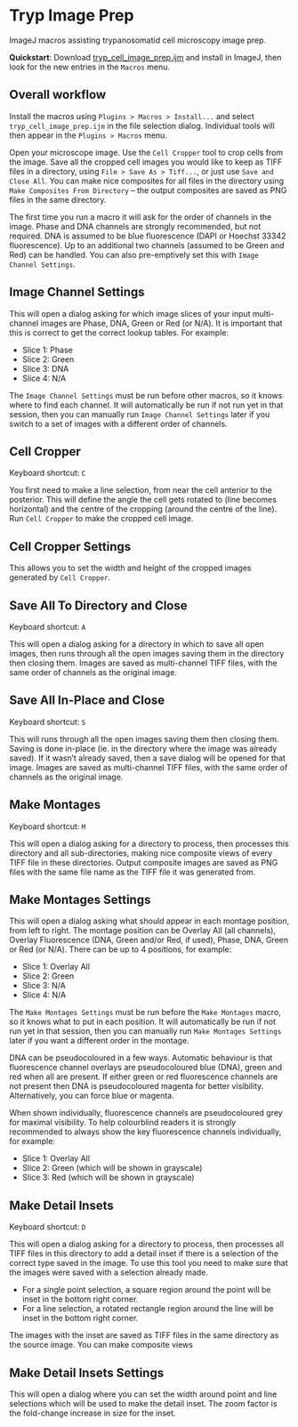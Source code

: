 # Tryp Image Prep
ImageJ macros assisting trypanosomatid cell microscopy image prep.

**Quickstart**: Download [tryp_cell_image_prep.ijm](https://raw.githubusercontent.com/zephyris/trypimageprep/main/tryp_cell_image_prep.ijm) and install in ImageJ, then look for the new entries in the `Macros` menu.

## Overall workflow

Install the macros using `Plugins > Macros > Install...` and select `tryp_cell_image_prep.ijm` in the file selection dialog. Individual tools will then appear in the `Plugins > Macros` menu.

Open your microscope image. Use the `Cell Cropper` tool to crop cells from the image. Save all the cropped cell images you would like to keep as TIFF files in a directory, using `File > Save As > Tiff...`, or just use `Save and Close All`. You can make nice composites for all files in the directory using `Make Composites From Directory` – the output composites are saved as PNG files in the same directory.

The first time you run a macro it will ask for the order of channels in the image. Phase and DNA channels are strongly recommended, but not required. DNA is assumed to be blue fluorescence (DAPI or Hoechst 33342 fluorescence). Up to an additional two channels (assumed to be Green and Red) can be handled. You can also pre-emptively set this with `Image Channel Settings`.

## Image Channel Settings
This will open a dialog asking for which image slices of your input multi-channel images are Phase, DNA, Green or Red (or N/A). It is important that this is correct to get the correct lookup tables. For example:
 - Slice 1:	Phase
 - Slice 2:	Green
 - Slice 3:	DNA
 - Slice 4:	N/A

The `Image Channel Settings` must be run before other macros, so it knows where to find each channel. It will automatically be run if not run yet in that session, then you can manually run `Image Channel Settings` later if you switch to a set of images with a different order of channels.

## Cell Cropper
Keyboard shortcut: `C`

You first need to make a line selection, from near the cell anterior to the posterior. This will define the angle the cell gets rotated to (line becomes horizontal) and the centre of the cropping (around the centre of the line). Run `Cell Cropper` to make the cropped cell image.

## Cell Cropper Settings
This allows you to set the width and height of the cropped images generated by `Cell Cropper`.

## Save All To Directory and Close
Keyboard shortcut: `A`

This will open a dialog asking for a directory in which to save all open images, then runs through all the open images saving them in the directory then closing them. Images are saved as multi-channel TIFF files, with the same order of channels as the original image.

## Save All In-Place and Close
Keyboard shortcut: `S`

This will runs through all the open images saving them then closing them. Saving is done in-place (ie. in the directory where the image was already saved). If it wasn’t already saved, then a save dialog will be opened for that image. Images are saved as multi-channel TIFF files, with the same order of channels as the original image.

## Make Montages
Keyboard shortcut: `M`

This will open a dialog asking for a directory to process, then processes this directory and all sub-directories, making nice composite views of every TIFF file in these directories. Output composite images are saved as PNG files with the same file name as the TIFF file it was generated from.

## Make Montages Settings
This will open a dialog asking what should appear in each montage position, from left to right. The montage position can be Overlay All (all channels), Overlay Fluorescence (DNA, Green and/or Red, if used), Phase, DNA, Green or Red (or N/A). There can be up to 4 positions, for example:
 - Slice 1:	Overlay All
 - Slice 2:	Green
 - Slice 3:	N/A
 - Slice 4:	N/A

The `Make Montages Settings` must be run before the `Make Montages` macro, so it knows what to put in each position. It will automatically be run if not run yet in that session, then you can manually run `Make Montages Settings` later if you want a different order in the montage.

DNA can be pseudocoloured in a few ways. Automatic behaviour is that fluorescence channel overlays are pseudocoloured blue (DNA), green and red when all are present. If either green or red fluorescence channels are not present then DNA is pseudocoloured magenta for better visibility. Alternatively, you can force blue or magenta.

When shown individually, fluorescence channels are pseudocoloured grey for maximal visibility. To help colourblind readers it is strongly recommended to always show the key fluorescence channels individually, for example:
 - Slice 1:	Overlay All
 - Slice 2:	Green (which will be shown in grayscale)
 - Slice 3:	Red (which will be shown in grayscale)

## Make Detail Insets
Keyboard shortcut: `D`

This will open a dialog asking for a directory to process, then processes all TIFF files in this directory to add a detail inset if there is a selection of the correct type saved in the image. To use this tool you need to make sure that the images were saved with a selection already made.
 * For a single point selection, a square region around the point will be inset in the bottom right corner.
 * For a line selection, a rotated rectangle region around the line will be inset in the bottom right corner.

The images with the inset are saved as TIFF files in the same directory as the source image. You can make composite views

## Make Detail Insets Settings
This will open a dialog where you can set the width around point and line selections which will be used to make the detail inset. The zoom factor is the fold-change increase in size for the inset.
